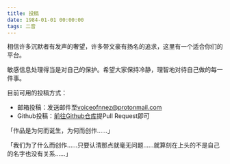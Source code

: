 ```yaml
---
title: 投稿
date: 1984-01-01 00:00:00
tags: 二音
---
```

相信许多沉默者有发声的奢望，许多带文豪有扬名的追求，这里有一个适合你们的平台。

敏感信息处理得当是对自己的保护。希望大家保持冷静，理智地对待自己做的每一件事。

目前可用的投稿方式：

+ 邮箱投稿：发送邮件至[voiceofnnez@protonmail.com](mailto:voiceofnnez@protonmail.com)
+ Github投稿：[前往Github仓库](https://github.com/nnez-icu/nnez.icu)提Pull Request即可

「作品是为何而诞生，为何而创作……」

「我们为了什么而创作……只要认清那点就毫无问题……就算刻在上头的不是自己的名字也没有关系……」

